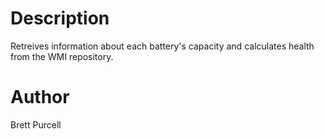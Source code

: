 # Description

Retreives information about each battery's capacity and calculates health from the WMI repository.

# Author
Brett Purcell